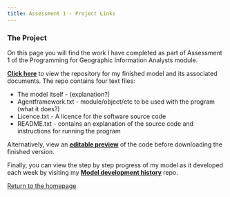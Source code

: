 ```yaml
---
title: Assessment 1 - Project Links
---
```


### The Project
On this page you will find the work I have completed as part of Assessment 1 of the Programming for Geographic Information Analysts module. 

[**Click here**](https://github.com/davidosh96/Assessment_1) to view the repository for my finished model and its associated documents.
The repo contains four text files:
* The model itself - (explanation?)
* Agentframework.txt - module/object/etc to be used with the program (what it does?)
* Licence.txt - A licence for the software source code
* README.txt - contains an explanation of the source code and instructions for running the program 






Alternatively, view an [**editable preview**](https://davidosh96.github.io/modelpreview.html) of the code before downloading the finished version.


Finally, you can view the step by step progress of my model as it developed each week by visiting my
[**Model development history**](https://github.com/davidosh96/Assessment_1_Development) repo.


[Return to the homepage](https://davidosh96.github.io/index.html)

